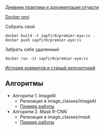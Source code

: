 [Дневник практики и документация отчасти](https://docs.google.com/document/d/1Us4OW8wktNr98LsmdR_614xjYLwfMsDM4rQsbBY_xGU/edit)

[Docker proj](https://cloud.docker.com/u/sapfir0/repository/docker/sapfir0/premier-eye)

Собрать свой

    docker build -t sapfir0/premier-eye:cv .
    docker push sapfir0/premier-eye:cv

Забрать себе удаленный

    docker run -it sapfir0/premier-eye:cv


[История коммитов и старый репозиторий](https://github.com/Sapfir0/videoscan)

## Алгоритмы

* Алгоритм 1. ImageAI
    * Релизация в image_classes/imageAI
    * [Пример работы](https://yadi.sk/d/DAujE-9RKx2Tmg)
* Алгоритм 2. Mask R-CNN
    * Релизация в image_classes/mask
    * [Пример работы](https://yadi.sk/d/TgdGg0hRAFxS8g)